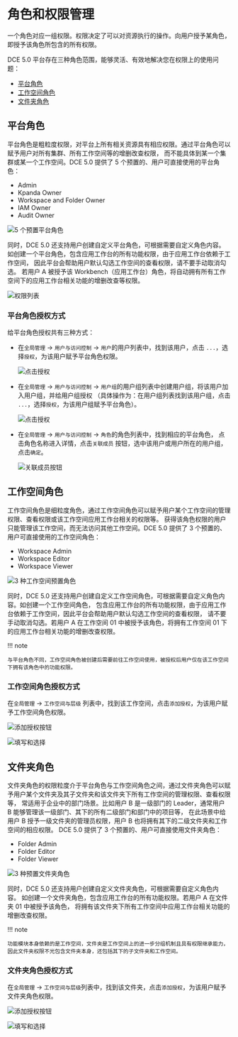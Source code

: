 # 角色和权限管理

一个角色对应一组权限。权限决定了可以对资源执行的操作。向用户授予某角色，即授予该角色所包含的所有权限。

DCE 5.0 平台存在三种角色范围，能够灵活、有效地解决您在权限上的使用问题：

- [平台角色](#_2)
- [工作空间角色](#_4)
- [文件夹角色](#_6)

## 平台角色

平台角色是粗粒度权限，对平台上所有相关资源具有相应权限。通过平台角色可以赋予用户对所有集群、所有工作空间等的增删改查权限，
而不能具体到某一个集群或某一个工作空间。DCE 5.0 提供了 5 个预置的、用户可直接使用的平台角色：

- Admin
- Kpanda Owner
- Workspace and Folder Owner
- IAM Owner
- Audit Owner

![5 个预置平台角色](../../images/newrole01.png)

同时，DCE 5.0 还支持用户创建自定义平台角色，可根据需要自定义角色内容。
如创建一个平台角色，包含应用工作台的所有功能权限，由于应用工作台依赖于工作空间，
因此平台会帮助用户默认勾选工作空间的查看权限，请不要手动取消勾选。
若用户 A 被授予该 Workbench（应用工作台）角色，将自动拥有所有工作空间下的应用工作台相关功能的增删改查等权限。

![权限列表](../../images/newrole02.png)

### 平台角色授权方式

给平台角色授权共有三种方式：

- 在`全局管理` -> `用户与访问控制` -> `用户`的用户列表中，找到该用户，点击 `...`，选择`授权`，为该用户赋予平台角色权限。

    ![点击授权](../../images/newrole03.png)

- 在`全局管理` -> `用户与访问控制` -> `用户组`的用户组列表中创建用户组，将该用户加入用户组，并给用户组授权
   （具体操作为：在用户组列表找到该用户组，点击 `...`，选择`授权`，为该用户组赋予平台角色）。

    ![点击授权](../../images/newrole04.png)

- 在`全局管理` -> `用户与访问控制` -> `角色`的角色列表中，找到相应的平台角色，
   点击角色名称进入详情，点击`关联成员` 按钮，选中该用户或用户所在的用户组，点击`确定`。

    ![关联成员按钮](../../images/newrole05.png)

## 工作空间角色

工作空间角色是细粒度角色，通过工作空间角色可以赋予用户某个工作空间的管理权限、查看权限或该工作空间应用工作台相关的权限等。
获得该角色权限的用户只能管理该工作空间，而无法访问其他工作空间。DCE 5.0 提供了 3 个预置的、用户可直接使用的工作空间角色：

- Workspace Admin
- Workspace Editor
- Workspace Viewer

![3 种工作空间预置角色](../../images/newrole06.png)

同时，DCE 5.0 还支持用户创建自定义工作空间角色，可根据需要自定义角色内容。如创建一个工作空间角色，
包含应用工作台的所有功能权限，由于应用工作台依赖于工作空间，因此平台会帮助用户默认勾选工作空间的查看权限，
请不要手动取消勾选。若用户 A 在工作空间 01 中被授予该角色，将拥有工作空间 01 下的应用工作台相关功能的增删改查权限。

!!! note

    与平台角色不同，工作空间角色被创建后需要前往工作空间使用，被授权后用户仅在该工作空间下拥有该角色中的功能权限。

### 工作空间角色授权方式

在`全局管理` -> `工作空间与层级` 列表中，找到该工作空间，点击`添加授权`，为该用户赋予工作空间角色权限。

![添加授权按钮](../../images/newrole07.png)

![填写和选择](../../images/newrole08.png)

## 文件夹角色

文件夹角色的权限粒度介于平台角色与工作空间角色之间，通过文件夹角色可以赋予用户某个文件夹及其子文件夹和该文件夹下所有工作空间的管理权限、查看权限等，
常适用于企业中的部门场景。比如用户 B 是一级部门的 Leader，通常用户 B 能够管理该一级部门、其下的所有二级部门和部门中的项目等，
在此场景中给用户 B 授予一级文件夹的管理员权限，用户 B 也将拥有其下的二级文件夹和工作空间的相应权限。
DCE 5.0 提供了 3 个预置的、用户可直接使用文件夹角色：

- Folder Admin
- Folder Editor
- Folder Viewer

![3 种预置文件夹角色](../../images/newrole09.png)

同时，DCE 5.0 还支持用户创建自定义文件夹角色，可根据需要自定义角色内容。
如创建一个文件夹角色，包含应用工作台的所有功能权限。若用户 A 在文件夹 01 中被授予该角色，
将拥有该文件夹下所有工作空间中应用工作台相关功能的增删改查权限。

!!! note

    功能模块本身依赖的是工作空间，文件夹是工作空间上的进一步分组机制且具有权限继承能力，
    因此文件夹权限不光包含文件夹本身，还包括其下的子文件夹和工作空间。

### 文件夹角色授权方式

在`全局管理` -> `工作空间与层级`列表中，找到该文件夹，点击`添加授权`，为该用户赋予文件夹角色权限。

![添加授权按钮](../../images/newrole10.png)

![填写和选择](../../images/newrole11.png)
